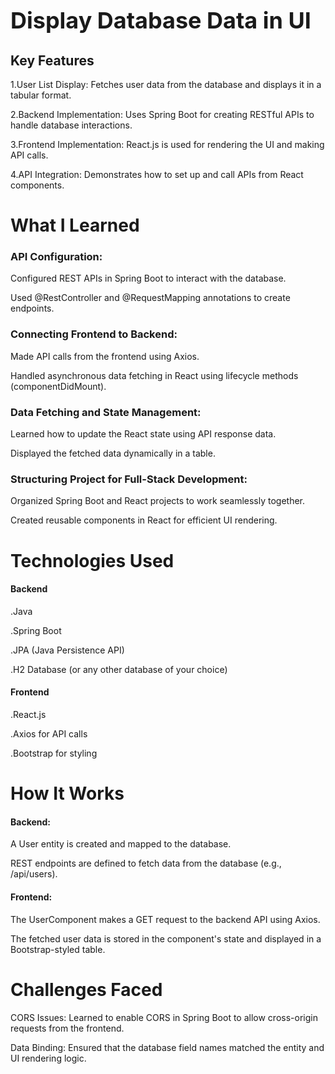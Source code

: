 # <span style="font-size: 36px; font-weight: bold;">Display Database Data in UI</span>
## Key Features

1.User List Display: Fetches user data from the database and displays it in a tabular format.

2.Backend Implementation: Uses Spring Boot for creating RESTful APIs to handle database interactions.

3.Frontend Implementation: React.js is used for rendering the UI and making API calls.

4.API Integration: Demonstrates how to set up and call APIs from React components.


# What I Learned

### API Configuration:

Configured REST APIs in Spring Boot to interact with the database.

Used @RestController and @RequestMapping annotations to create endpoints.

### Connecting Frontend to Backend:

Made API calls from the frontend using Axios.

Handled asynchronous data fetching in React using lifecycle methods (componentDidMount).

### Data Fetching and State Management:

Learned how to update the React state using API response data.

Displayed the fetched data dynamically in a table.

### Structuring Project for Full-Stack Development:

Organized Spring Boot and React projects to work seamlessly together.

Created reusable components in React for efficient UI rendering.

# Technologies Used

#### Backend

.Java

.Spring Boot

.JPA (Java Persistence API)

.H2 Database (or any other database of your choice)

#### Frontend

.React.js

.Axios for API calls

.Bootstrap for styling

# How It Works

#### Backend:

A User entity is created and mapped to the database.

REST endpoints are defined to fetch data from the database (e.g., /api/users).

#### Frontend:

The UserComponent makes a GET request to the backend API using Axios.

The fetched user data is stored in the component's state and displayed in a Bootstrap-styled table.

# Challenges Faced

CORS Issues: Learned to enable CORS in Spring Boot to allow cross-origin requests from the frontend.

Data Binding: Ensured that the database field names matched the entity and UI rendering logic.





